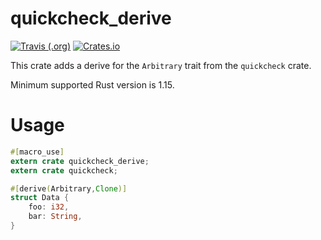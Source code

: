 # quickcheck_derive

<!-- badges -->
[![Travis (.org)](https://img.shields.io/travis/panicbit/quickcheck_derive.svg)](https://travis-ci.org/panicbit/quickcheck_derive)
[![Crates.io](https://img.shields.io/crates/v/quickcheck_derive.svg)](https://crates.io/crates/quickcheck_derive)

This crate adds a derive for the `Arbitrary` trait from the `quickcheck` crate.

Minimum supported Rust version is 1.15.

# Usage

```rust
#[macro_use]
extern crate quickcheck_derive;
extern crate quickcheck;

#[derive(Arbitrary,Clone)]
struct Data {
    foo: i32,
    bar: String,
}
```
